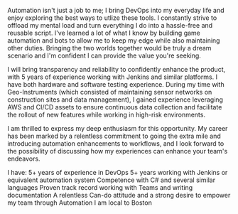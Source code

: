 
Automation isn't just a job to me; I bring DevOps into my everyday life and enjoy exploring the best ways to utlize these tools.
 I constantly strive to offload my mental load and turn everything I do into a hassle-free and reusable script. I've learned a lot of what I know by building game automation and bots to allow me to keep my edge while also maintaining other duties. Bringing the two worlds together would be truly a dream scenario and I'm confident I can provide the value you're seeking.

I will bring transparency and reliability to confidently enhance the product, with 5 years of experience working with Jenkins and similar platforms. I have both hardware and software testing experience. During my time with Geo-Instruments (which consisted of maintaining sensor networks on construction sites and data management), I gained experience leveraging AWS and CI/CD assets to ensure continuous data collection and facilitate the rollout of new features while working in high-risk environments.

I am thrilled to express my deep enthusiasm for this opportunity.  My career has been marked by a relentless commitment to going the extra mile and introducing automation enhancements to workflows, and I look forward to the possibility of discussing how my experiences can enhance your team's endeavors.

I have:
5+ years of experience in DevOps
5+ years working with Jenkins or equivalent automation system
Competence with C# and several similar languages
Proven track record working with Teams and writing documentation
A relentless Can-do attitude and a strong desire to empower my team through Automation
I am local to Boston